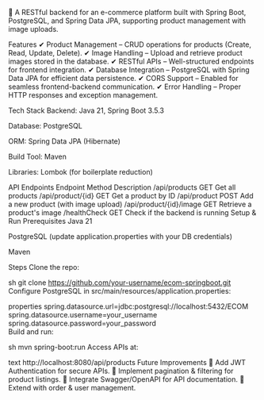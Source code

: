 🚀 A RESTful backend for an e-commerce platform built with Spring Boot, PostgreSQL, and Spring Data JPA, supporting product management with image uploads.

Features
✔ Product Management – CRUD operations for products (Create, Read, Update, Delete).
✔ Image Handling – Upload and retrieve product images stored in the database.
✔ RESTful APIs – Well-structured endpoints for frontend integration.
✔ Database Integration – PostgreSQL with Spring Data JPA for efficient data persistence.
✔ CORS Support – Enabled for seamless frontend-backend communication.
✔ Error Handling – Proper HTTP responses and exception management.

Tech Stack
Backend: Java 21, Spring Boot 3.5.3

Database: PostgreSQL

ORM: Spring Data JPA (Hibernate)

Build Tool: Maven

Libraries: Lombok (for boilerplate reduction)

API Endpoints
Endpoint	Method	Description
/api/products	GET	Get all products
/api/product/{id}	GET	Get a product by ID
/api/product	POST	Add a new product (with image upload)
/api/product/{id}/image	GET	Retrieve a product's image
/healthCheck	GET	Check if the backend is running
Setup & Run
Prerequisites
Java 21

PostgreSQL (update application.properties with your DB credentials)

Maven

Steps
Clone the repo:

sh
git clone https://github.com/your-username/ecom-springboot.git
Configure PostgreSQL in src/main/resources/application.properties:

properties
spring.datasource.url=jdbc:postgresql://localhost:5432/ECOM  
spring.datasource.username=your_username  
spring.datasource.password=your_password  
Build and run:

sh
mvn spring-boot:run
Access APIs at:

text
http://localhost:8080/api/products
Future Improvements
🔹 Add JWT Authentication for secure APIs.
🔹 Implement pagination & filtering for product listings.
🔹 Integrate Swagger/OpenAPI for API documentation.
🔹 Extend with order & user management.
